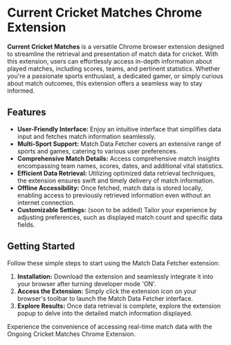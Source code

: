 # Current Cricket Matches Chrome Extension

**Current Cricket Matches** is a versatile Chrome browser extension designed to streamline the retrieval and presentation of match data for cricket. With this extension, users can effortlessly access in-depth information about played matches, including scores, teams, and pertinent statistics. Whether you're a passionate sports enthusiast, a dedicated gamer, or simply curious about match outcomes, this extension offers a seamless way to stay informed.

## Features

- **User-Friendly Interface:** Enjoy an intuitive interface that simplifies data input and fetches match information seamlessly.
- **Multi-Sport Support:** Match Data Fetcher covers an extensive range of sports and games, catering to various user preferences.
- **Comprehensive Match Details:** Access comprehensive match insights encompassing team names, scores, dates, and additional vital statistics.
- **Efficient Data Retrieval:** Utilizing optimized data retrieval techniques, the extension ensures swift and timely delivery of match information.
- **Offline Accessibility:** Once fetched, match data is stored locally, enabling access to previously retrieved information even without an internet connection.
- **Customizable Settings:** (soon to be added) Tailor your experience by adjusting preferences, such as displayed match count and specific data fields.

## Getting Started

Follow these simple steps to start using the Match Data Fetcher extension:

1. **Installation:** Download the extension and seamlessly integrate it into your browser after turning developer mode 'ON'.
2. **Access the Extension:** Simply click the extension icon on your browser's toolbar to launch the Match Data Fetcher interface.
3. **Explore Results:** Once data retrieval is complete, explore the extension popup to delve into the detailed match information displayed.

Experience the convenience of accessing real-time match data with the Ongoing Cricket Matches Chrome Extension.
